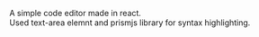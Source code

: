 A simple code editor made in react.
<br>
Used text-area elemnt and prismjs library for syntax highlighting.
